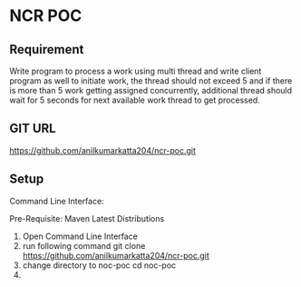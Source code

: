 # NCR POC

## Requirement

Write program to process a work using multi thread and write client program as well to initiate work, 
the thread should not exceed 5 and if there is more than 5 work getting assigned concurrently, 
additional thread should wait for 5 seconds for next available work thread to get processed.

## GIT URL
https://github.com/anilkumarkatta204/ncr-poc.git

## Setup

Command Line Interface:

Pre-Requisite: Maven Latest Distributions

1. Open Command Line Interface
2. run following command
   git clone https://github.com/anilkumarkatta204/ncr-poc.git
3. change directory to noc-poc
   cd noc-poc
4. 